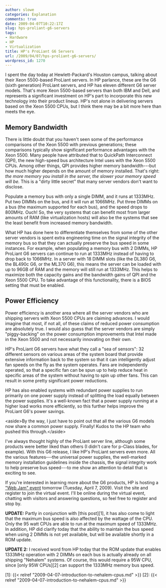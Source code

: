 ```yaml
---
author: slowe
categories: Explanation
comments: true
date: 2009-04-07T10:22:17Z
slug: hps-proliant-g6-servers
tags:
- Hardware
- HP
- Virtualization
title: HP's ProLiant G6 Servers
url: /2009/04/07/hps-proliant-g6-servers/
wordpress_id: 1270
---
```


I spent the day today at Hewlett-Packard's Houston campus, talking about their Xeon 5500-based ProLiant servers. In HP parlance, these are the G6 (sixth generation) ProLiant servers, and HP has eleven different G6 server models. That's more Xeon 5500-based servers than both IBM and Dell, and represents a significant investment on HP's part to incorporate this new technology into their product lineup. HP's not alone in delivering servers based on the Xeon 5500 CPUs, but I think there may be a bit more here than meets the eye.

## Memory Bandwidth

There is little doubt that you haven't seen some of the performance comparisons of the Xeon 5500 with previous generations; these comparisons typically show significant performance advantages with the Xeon 5500. Many people have attributed that to QuickPath Interconnect (QPI), the new high-speed bus architecture Intel uses with the Xeon 5500 CPUs. Among other things, QPI provides higher memory bandwidth---but how much higher depends on the amount of memory installed. That's right: _the more memory you install in the server, the slower your memory speed will be._ This is a "dirty little secret" that many server vendors don't want to disclose.

Populate a memory bus with only a single DIMM, and it runs at 1333MHz. Put two DIMMs on the bus, and it will run at 1066MHz. Put three DIMMs on a bus (the maximum supported for each bus), and the speed drops to 800MHz. Ouch! So, the very systems that can benefit most from larger amounts of RAM (like virtualization hosts) will also be the systems that see the least benefit from increased memory bandwidth.

What HP has done here to differentiate themselves from some of the other server vendors is spent extra engineering time on the signal integrity of the memory bus so that they can actually preserve the bus speed in some instances. For example, when populating a memory bus with 2 DIMMs, HP ProLiant G6 servers can continue to run at 1333MHz instead of having to drop back to 1066MHz. In a server with 18 DIMM slots (like the DL380 G6, the BL490c G6, or the ML370 G6), this means the server can be loaded with up to 96GB of RAM and the memory will still run at 1333MHz. This helps to maximize both the capacity gains and the bandwidth gains of QPI and the Xeon 5500 CPU. To take advantage of this functionality, there is a BIOS setting that must be enabled.

## Power Efficiency

Power efficiency is another area where all the server vendors who are shipping servers with Xeon 5500 CPUs are claiming advances. I would imagine that most, if not all, of these claims of reduced power consumption are absolutely true. I would also guess that the server vendors are simply "piggy-backing" on the power consumption improvements that Intel made in the Xeon 5500 and not necessarily innovating on their own.

HP's ProLiant G6 servers have what they call a "sea of sensors": 32 different sensors on various areas of the system board that provide extensive information back to the system so that it can intelligently adjust fan speeds on the fly as the system operates. Fans are independently operated, so that a specific fan can be spun up to help reduce heat in specific areas of the system without having to spin up other fans. This can result in some pretty significant power reductions.

HP has also enabled systems with redundant power supplies to run primarily on one power supply instead of splitting the load equally between the power supplies. It's a well-known fact that a power supply running at a higher load works more efficiently, so this further helps improve the ProLiant G6's power savings.

&lt;aside&gt;By the way, I just have to point out that all the various G6 models now share a common power supply. Finally! Kudos to the HP team who pushed this through.&lt;/aside&gt;

I've always thought highly of the ProLiant server line, although some products were better liked than others (I didn't care for p-Class blades, for example). With this G6 release, I like HP's ProLiant servers even more. All the various features---the universal power supplies, the well-marked memory installation guidelines inside the chassis, the signal integrity work to help preserve bus speed---to me show an attention to detail that is exciting to see.

If you're interested in learning more about the G6 products, HP is hosting a ["Web Jam" event](http://www.hp.com/go/web-jam) tomorrow (Tuesday, April 7, 2009). Visit the site and register to join the virtual event. I'll be online during the virtual event, chatting with visitors and answering questions, so feel free to register and stop by.

**UPDATE:** Partly in conjunction with [this post][1], it has also come to light that the maximum bus speed is also affected by the wattage of the CPU. Only the 95 watt CPUs are able to run at the maximum speed of 1333MHz. In addition, HP did clarify today that the ability to maintain the bus speed when using 2 DIMMs is not yet available, but will be available shortly in a ROM update.

**UPDATE 2:** I received word from HP today that the ROM update that enables 1333MHz operation with 2 DIMMs on each bus is actually already on all shipping "Nehalem" systems. Of course, this would require a 95W CPU, since [only 95W CPUs][2] can support the 1333MHz memory bus speed.

[1]: {{< relref "2009-04-07-introduction-to-nehalem-cpus.md" >}}
[2]: {{< relref "2009-04-07-introduction-to-nehalem-cpus.md" >}}
